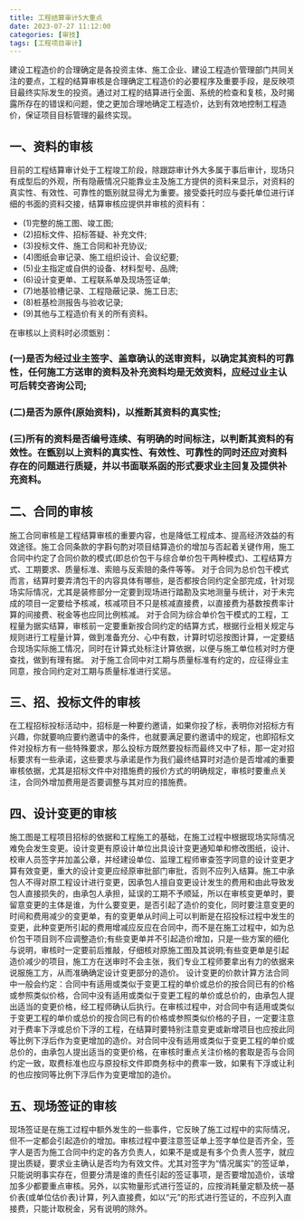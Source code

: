 ```yaml
---
title: 工程结算审计5大重点
date: 2023-07-27 11:12:00
categories: [审技]
tags: [工程项目审计]
---
```


建设工程造价的合理确定是各投资主体、施工企业、建设工程造价管理部门共同关注的要点，工程的结算审核是合理确定工程造价的必要程序及重要手段，是反映项目最终实际发生的投资。通过对工程的结算进行全面、系统的检查和复核，及时揭露所存在的错误和问题，使之更加合理地确定工程造价，达到有效地控制工程造价，保证项目目标管理的最终实现。

## 一、资料的审核

目前的工程结算审计处于工程竣工阶段，除跟踪审计外大多属于事后审计，现场只有成型后的外观，所有隐蔽情况只能靠业主及施工方提供的资料来显示，对资料的真实性、有效性、可靠性的甑别就显得尤为重要。接受委托时应与委托单位进行详细的书面的资料交接，结算审核应提供并审核的资料有：
- (1)完整的施工图、竣工图;
- (2)招标文件、招标答疑、补充文件;
- (3)投标文件、施工合同和补充协议;
- (4)图纸会审记录、施工组织设计、会议纪要;
- (5)业主指定或自供的设备、材料型号、品牌;
- (6)设计变更单、工程联系单及现场签证单;
- (7)地基验槽记录、工程隐蔽记录、施工日志;
- (8)桩基检测报告与验收记录;
- (9)其他与工程造价有关的所有资料。

在审核以上资料时必须甑别：

### (一)是否为经过业主签字、盖章确认的送审资料，以确定其资料的可靠性，任何施工方送审的资料及补充资料均是无效资料，应经过业主认可后转交咨询公司;

### (二)是否为原件(原始资料)，以推断其资料的真实性;

### (三)所有的资料是否编号连续、有明确的时间标注，以判断其资料的有效性。在甑别以上资料的真实性、有效性、可靠性的同时还应对资料存在的问题进行质疑，并以书面联系函的形式要求业主回复及提供补充资料。

## 二、合同的审核
施工合同审核是工程结算审核的重要内容，也是降低工程成本、提高经济效益的有效途径。施工合同条款的字斟句酌对项目结算造价的增加与否起着关键作用，施工合同中约定了合同价款的模式(即总价包干与综合单价包干两种模式)、工程结算方式、工期要求、质量标准、索赔与反索赔的条件等等。
对于合同为总价包干模式而言，结算时要弄清包干的内容具体有哪些，是否都按合同约定全部完成，针对现场实际情况，尤其是装修部分一定要到现场进行踏勘及实地测量与统计，对于未完成的项目一定要给予核减，核减项目不只是核减直接费，以直接费为基数按费率计算的间接费、税金等也应同比例核减。
对于合同为综合单价包干模式的工程，工程量为据实结算，审核前一定要重新按合同约定的结算方式，根据行业相关规定与规则进行工程量计算，做到准备充分、心中有数，计算时切忌按图计算，一定要结合现场实际施工情况，同时在计算式处标注计算依据，以便与施工单位核对时方便查找，做到有理有据。
对于施工合同中对工期与质量标准有约定的，应征得业主同意，按合同约定对工期与质量标准进行奖惩。

## 三、招、投标文件的审核
在工程招标投标活动中，招标是一种要约邀请，如果你投了标，表明你对招标方有兴趣，你就要响应要约邀请中的条件，也就要满足要约邀请中的规定，也即招标文件对投标方有一些特殊要求，那么投标方既然要投标而最终又中了标，那一定对招标要求有一些承诺，这些要求与承诺是作为我们最终结算时对造价是否增减的重要审核依据，尤其是招标文件中对措施费的报价方式的明确规定，审核时要重点关注，合同外增加费用是否要调整与其对应的措施费。

## 四、设计变更的审核
施工图是工程项目招标的依据和工程施工的基础，在施工过程中根据现场实际情况难免会发生变更。设计变更有原设计单位出具设计变更通知单和修改图纸，设计、校审人员签字并加盖公章，并经建设单位、监理工程师审查签字同意的设计变更才算有效变更，重大的设计变更应经原审批部门审批，否则不应列入结算。施工中承包人不得对原工程设计进行变更，因承包人擅自变更设计发生的费用和由此导致发包人直接损失的，由承包人承担，延误的工期不予顺延，所以在审核变更单时，要留意变更的主体是谁，为什么要变更，是否引起了造价的变化，同时要注意变更的时间和费用减少的变更单，有的变更单从时间上可以判断是在招投标过程中发生的变更，此种变更所引起的费用增减应反应在合同中，而不是在施工过程中，如为总价包干项目则不应调整造价;有些变更单并不引起造价增加，只是一些方案的细化与说明，审核时一定要前后推敲，仔细核对原施工图及其说明;有些变更单是引起造价减少的项目，施工方在送审时不会主张，我们专业工程师要拿出有力的依据来说服施工方，从而准确确定设计变更部分的造价。
设计变更的价款计算方法合同中一般会约定：合同中有适用或类似于变更工程的单价或总价的按合同已有的价格或参照类似价格，合同中没有适用或类似于变更工程的单价或总价的，由承包人提出适当的变更价格，经工程师确认后执行。在审核过程中，对合同中有适用或类似于变更工程的单价或总价的按合同已有的价格或参照类似价格的子目，一定要注意对于费率下浮或总价下浮的工程，在结算时要特别注意变更或新增项目也应按此同等比例下浮后作为变更增加的造价。对合同中没有适用或类似于变更工程的单价或总价的，由承包人提出适当的变更价格，在审核时重点关注价格的套取是否与合同约定一致，取费标准也应与原投标文件即商务标中的费率一致，如果有下浮或让利的也应按同等比例下浮后作为变更增加的造价。

## 五、现场签证的审核
现场签证是在施工过程中额外发生的一些事件，它反映了施工过程中的实际情况，但不一定都会引起造价的增加。审核过程中要注意签证单上签字单位是否齐全，签字人是否为施工合同中约定的各方负责人，如果不是或是有多个负责人签字，就应提出质疑，要求业主确认是否均为有效文件。尤其对签字为“情况属实”的签证单，只能说明事实存在，但要分清是谁的责任引起的签证事项，是否要增加造价，该增加多少都要重点审核。另外，以实物量形式进行签证的，应按消耗量定额及统一基价表(或单位估价表)计算，列入直接费，如以“元”的形式进行签证的，不应列入直接费，只能计取税金，另有说明的除外。